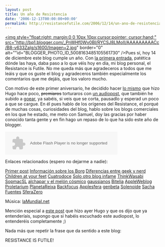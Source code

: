 ```yaml
---
layout: post
title: Un año de Resistencia
date: '2006-12-13T00:00:00+00:00'
permalink: http://resistancefutile.com/2006/12/14/un-ano-de-resistencia/
---
```

<a href="http://www.goear.com/listen.php?v=23662de"><img style="float:right; margin:0 0 10px 10px;cursor:pointer; cursor:hand;" src="http://bp1.blogger.com/_PnWHf0Wv0BI/RYCSJ8LMoII/AAAAAAAAACc/B8-v633ZaIg/s1600/Imagen+2.jpg" border="0" alt=""id="BLOGGER_PHOTO_ID_5008163485105561730" /></a>Pues sí, hoy 14 de diciembre este blog cumple un año. Con <a href="http://resistancefutile.blogspot.com/2005/12/resistance-is-futile-and-you-will-be.html">la primera entrada</a>, patética dónde las haya, daba paso a lo que véis hoy en día, mi blog personal, el Resistance is Futile. No me queda más que agradeceros a todos que me leáis y que os guste el blog y agradeceros también especialmente los comentarios que me dejáis, que los valoro mucho.

Con motivo de este primer aniversario, he decidido hacer <a href="http://solo.infames.org/365-dias-despues/">lo mismo</a> que hizo Hugo hace poco, <s>premiaros</s> torturaros con <a href="http://www.goear.com/listen.php?v=23662de">un audiopost</a>, que también he subido a <a href="http://www.goear.com/">goear</a>, ya sabéis, si veis que se corta, pausadlo y esperad un poco a que se cargue. En él pues hablo de los orígenes del Resistance, el porqué de muchas cosas, curiosidades del blog, hablo sobre los blogs comerciales en los que he estado, me meto con Samuel, doy las gracias por haber conocido tanta gente y en fin hago un repaso de lo que ha sido este año de blogger.

<object classid="clsid:D27CDB6E-AE6D-11cf-96B8-444553540000" codebase="http://download.macromedia.com/pub/shockwave/cabs/flash/swflash.cab#version=6,0,29,0" width="366" height="75"><param name="movie" value="http://www.goear.com/files/localplayer.swf" /><param name="FlashVars" value="file=23662de" /><param name="quality" value="high" /><embed src="http://www.goear.com/files/localplayer.swf" flashvars="file=23662de" quality="high" pluginspage="http://www.macromedia.com/go/getflashplayer" type="application/x-shockwave-flash" width="366" height="75"></embed></object>

Enlaces relacionados (espero no dejarme a nadie):

<a href="http://resistancefutile.blogspot.com/2005/12/resistance-is-futile-and-you-will-be.html">Primer post</a>
<a href="http://en.wikipedia.org/wiki/Borg">Información sobre los Borg</a>
<a href="http://www.microsiervos.com/archivo/internet/geek-y-nerd.html">Diferencias entre geek y nerd</a>
<a href="http://childrenatyourfeet.blogspot.com/">Children at your feet</a>
<a href="http://cuatrodoce.blogsome.com/">Cuatrodoce</a>
<a href="http://solo.infames.org/">Solo otro blog infame</a>
<a href="http://www.thinkwasabi.com/">ThinkWasabi</a>
<a href="http://sopmacsl.blogspot.com/">SopmacSL</a>
<a href="http://alchapar.blogsome.com/">alchapar y el melón cósmico</a>
<a href="http://gaussianos.com/">gaussianos</a>
<a href="http://bitelia.com">Bitelia</a>
<a href="http://es.appleweblog.com">AppleWeblog</a>
<a href="http://proletarium.org">Proletarium</a>
<a href="http://reixa.net">PlanetaReixa</a>
<a href="http://backfocus.info">Backfocus</a>
<a href="http://applesfera.com">Applesfera</a>
<a href="http://genbeta.com">genbeta</a>
<a href="http://solenoide.net/">Solenoide</a>
<a href="http://www.sachafuentes.com/">Sacha Fuentes</a>
<a href="http://www.sferazero.com/">SferaZero</a>

Música:
<a href="http://www.lamundial.net/home.php?pg=mp3">laMundial.net</a>

Mención especial a <a href="http://solo.infames.org/traduccion-simultanea-de-catalufo-a-castellano/">este post</a> que hizo ayer Hugo y que os dijo que ya entenderíais, supongo que si habéis escuchado este audiopost, lo entenderéis completamente ;)

Nada más que repetir la frase que da sentido a este blog:

RESISTANCE IS FUTILE!
